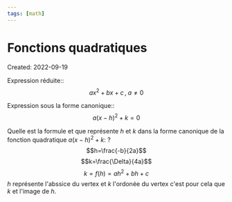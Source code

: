 ```yaml
---
tags: [math] 
---
```

# Fonctions quadratiques
Created: 2022-09-19

Expression réduite::$$ax^2+bx+c\,,\;a\neq0$$
<!--SR:!2023-01-06,67,292-->
<!--ID: 1664475094830-->

<!--SR:!2022-10-08,15,290-->

Expression sous la forme canonique::$$a(x-h)^2+k=0$$
<!--SR:!2023-01-05,66,292-->
<!--ID: 1664475094834-->

<!--SR:!2022-10-04,11,270-->

Quelle est la formule et que représente $h$ et $k$ dans la forme canonique de la fonction quadratique $a(x-h)^2+k$:
?
$$h=\frac{-b}{2a}$$
$$k=\frac{\Delta}{4a}$$
$$k=f(h)=ah^2+bh+c$$
$h$ représente l'abssice du vertex et $k$ l'ordonée du vertex c'est pour cela que $k$ et l'image de $h$.
<!--SR:!2022-12-04,57,294-->
